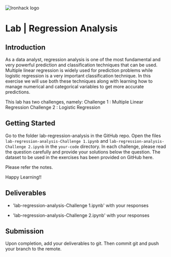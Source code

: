 
![Ironhack logo](https://i.imgur.com/1QgrNNw.png)

# Lab | Regression Analysis


## Introduction

As a data analyst, regression analysis is one of the most fundamental and very powerful prediction and classification techniques that can be used. Multiple linear regression is widely used for prediction problems while logistic regression is a very important classification technique. In this exercise we will use both these techniques along with learning how to manage numerical and categorical variables to get more accurate predictions. 

This lab has two challenges, namely:
Challenge 1 : Multiple Linear Regression
Challenge 2 : Logistic Regression

## Getting Started

Go to the folder lab-regression-analysis in the GitHub repo. Open the files `lab-regression-analysis-Challenge 1.ipynb` and `lab-regression-analysis-Challenge 2.ipynb` in the `your-code` directory. In each challenge, please read the question carefully and provide your solutions below the question. The dataset to be used in the exercises has been provided on GitHub here.

Please refer the notes. 

Happy Learning!!

## Deliverables

- 'lab-regression-analysis-Challenge 1.ipynb' with your responses

- 'lab-regression-analysis-Challenge 2.ipynb' with your responses

## Submission

Upon completion, add your deliverables to git. Then commit git and push your branch to the remote.

